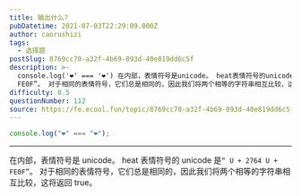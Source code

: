 ```yaml
---
title: 输出什么?
pubDatetime: 2021-07-03T22:29:09.000Z
author: caorushizi
tags:
  - 选择题
postSlug: 8769cc70-a32f-4b69-893d-40e819dd6c5f
description: >-
  console.log('❤️' === '❤️') 在内部，表情符号是unicode。 heat表情符号的unicode是“ U + 2764 U +
  FE0F”。 对于相同的表情符号，它们总是相同的，因此我们将两个相等的字符串相互比较，这将返回true。
difficulty: 0.5
questionNumber: 112
source: https://fe.ecool.fun/topic/8769cc70-a32f-4b69-893d-40e819dd6c5f
---
```


```javascript
console.log("❤️" === "❤️");
```

---

在内部，表情符号是 unicode。 heat 表情符号的 unicode 是`“ U + 2764 U + FE0F”`。 对于相同的表情符号，它们总是相同的，因此我们将两个相等的字符串相互比较，这将返回 true。
